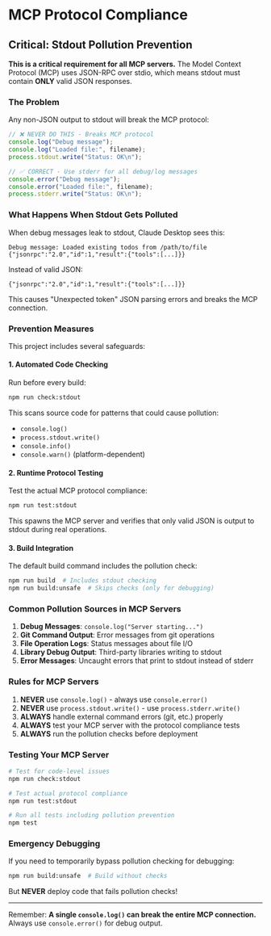 # MCP Protocol Compliance

## Critical: Stdout Pollution Prevention

**This is a critical requirement for all MCP servers.** The Model Context Protocol (MCP) uses JSON-RPC over stdio, which means stdout must contain **ONLY** valid JSON responses.

### The Problem

Any non-JSON output to stdout will break the MCP protocol:

```javascript
// ❌ NEVER DO THIS - Breaks MCP protocol
console.log("Debug message");
console.log("Loaded file:", filename);
process.stdout.write("Status: OK\n");

// ✅ CORRECT - Use stderr for all debug/log messages
console.error("Debug message");
console.error("Loaded file:", filename);
process.stderr.write("Status: OK\n");
```

### What Happens When Stdout Gets Polluted

When debug messages leak to stdout, Claude Desktop sees this:
```
Debug message: Loaded existing todos from /path/to/file
{"jsonrpc":"2.0","id":1,"result":{"tools":[...]}}
```

Instead of valid JSON:
```
{"jsonrpc":"2.0","id":1,"result":{"tools":[...]}}
```

This causes "Unexpected token" JSON parsing errors and breaks the MCP connection.

### Prevention Measures

This project includes several safeguards:

#### 1. Automated Code Checking

Run before every build:
```bash
npm run check:stdout
```

This scans source code for patterns that could cause pollution:
- `console.log()`
- `process.stdout.write()`
- `console.info()`
- `console.warn()` (platform-dependent)

#### 2. Runtime Protocol Testing

Test the actual MCP protocol compliance:
```bash
npm run test:stdout
```

This spawns the MCP server and verifies that only valid JSON is output to stdout during real operations.

#### 3. Build Integration

The default build command includes the pollution check:
```bash
npm run build  # Includes stdout checking
npm run build:unsafe  # Skips checks (only for debugging)
```

### Common Pollution Sources in MCP Servers

1. **Debug Messages**: `console.log("Server starting...")`
2. **Git Command Output**: Error messages from git operations
3. **File Operation Logs**: Status messages about file I/O
4. **Library Debug Output**: Third-party libraries writing to stdout
5. **Error Messages**: Uncaught errors that print to stdout instead of stderr

### Rules for MCP Servers

1. **NEVER** use `console.log()` - always use `console.error()`
2. **NEVER** use `process.stdout.write()` - use `process.stderr.write()`
3. **ALWAYS** handle external command errors (git, etc.) properly
4. **ALWAYS** test your MCP server with the protocol compliance tests
5. **ALWAYS** run the pollution checks before deployment

### Testing Your MCP Server

```bash
# Test for code-level issues
npm run check:stdout

# Test actual protocol compliance
npm run test:stdout

# Run all tests including pollution prevention
npm test
```

### Emergency Debugging

If you need to temporarily bypass pollution checking for debugging:

```bash
npm run build:unsafe  # Build without checks
```

But **NEVER** deploy code that fails pollution checks!

---

Remember: **A single `console.log()` can break the entire MCP connection.** Always use `console.error()` for debug output.
